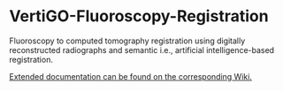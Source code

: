 # VertiGO-Fluoroscopy-Registration
Fluoroscopy to computed tomography registration using digitally reconstructed radiographs and semantic i.e., artificial intelligence-based registration.

[Extended documentation can be found on the corresponding Wiki.
](https://github.com/JHogenboom/VertiGO-Fluoroscopy-Registration/wiki)
